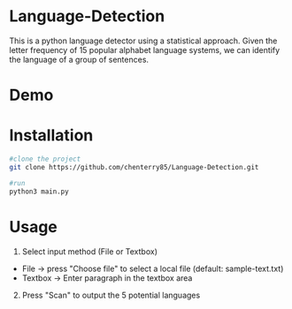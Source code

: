 # Language-Detection
This is a python language detector using a statistical approach. Given the letter frequency of 15 popular alphabet language systems, we can identify the language of a group of sentences.

# Demo


# Installation
```bash
#clone the project
git clone https://github.com/chenterry85/Language-Detection.git

#run
python3 main.py
```

# Usage

1. Select input method (File or Textbox)
  - File -> press "Choose file" to select a local file (default: sample-text.txt)
  - Textbox -> Enter paragraph in the textbox area

2. Press "Scan" to output the 5 potential languages
